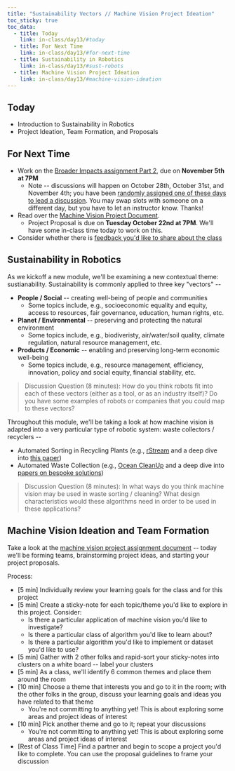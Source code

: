 ```yaml
---
title: "Sustainability Vectors // Machine Vision Project Ideation"
toc_sticky: true
toc_data:
  - title: Today
    link: in-class/day13/#today
  - title: For Next Time
    link: in-class/day13/#for-next-time
  - title: Sustainability in Robotics
    link: in-class/day13/#sust-robots
  - title: Machine Vision Project Ideation
    link: in-class/day13/#machine-vision-ideation
---
```


## Today

* Introduction to Sustainability in Robotics
* Project Ideation, Team Formation, and Proposals

## For Next Time
* Work on the [Broader Impacts assignment Part 2](../assignments/broader_impacts), due on **November 5th at 7PM** 
  * Note -- discussions will happen on October 28th, October 31st, and November 4th; you have been [randomly assigned one of these days to lead a discussion](https://docs.google.com/spreadsheets/d/1t2wJVq1ryEH47zOyPqVHE0VHtDHGa2fm6ehskNi13aA/edit?usp=sharing). You may swap slots with someone on a different day, but you have to let an instructor know. Thanks!
* Read over the [Machine Vision Project Document](../assignments/computer_vision_project).
    * Project Proposal is due on **Tuesday October 22nd at 7PM**. We'll have some in-class time today to work on this.
* Consider whether there is [feedback you'd like to share about the class](https://forms.gle/giCwA1pkr4y3e4T37)

## Sustainability in Robotics
As we kickoff a new module, we'll be examining a new contextual theme: sustianability. Sustainability is commonly applied to three key "vectors" -- 
* **People / Social** -- creating well-being of people and communities 
   * Some topics include, e.g., socioeconomic equality and equity, access to resources, fair governance, education, human rights, etc.
* **Planet / Environmental** -- preserving and protecting the natural environment 
   * Some topics include, e.g., biodiveristy, air/water/soil quality, climate regulation, natural resource management, etc.
* **Products / Economic** -- enabling and preserving long-term economic well-being 
   * Some topics include, e.g., resource management, efficiency, innovation, policy and social equity, financial stability, etc.

> Discussion Question (8 minutes): How do you think robots fit into each of these vectors (either as a tool, or as an industry itself)? Do you have some examples of robots or companies that you could map to these vectors?

Throughout this module, we'll be taking a look at how machine vision is adapted into a very particular type of robotic system: waste collectors / recyclers -- 
* Automated Sorting in Recycling Plants (e.g., [rStream](https://www.rstreamrecycling.com/) and a deep dive into [this paper](https://arxiv.org/pdf/2106.02740))
* Automated Waste Collection (e.g., [Ocean CleanUp](https://theoceancleanup.com/) and a deep dive into [papers on bespoke solutions](https://ieeexplore.ieee.org/stamp/stamp.jsp?arnumber=9501299&casa_token=-zTd-OPUEI8AAAAA:CDg94g-rOfgxdaUqO5Vj1xQ2WmszSRgbV-gr9w-_aKnRxaWu9o1MQZ3BKTDD-JojNEMtaOoRTP0))

> Discussion Question (8 minutes): In what ways do you think machine vision may be used in waste sorting / cleaning? What design characteristics would these algorithms need in order to be used in these applications? 


## Machine Vision Ideation and Team Formation
Take a look at the [machine vision project assignment document](../assignments/computer_vision_project) -- today we'll be forming teams, brainstorming project ideas, and starting your project proposals.

Process:
* [5 min] Individually review your learning goals for the class and for this project
* [5 min] Create a sticky-note for each topic/theme you'd like to explore in this project. Consider:
   * Is there a particular application of machine vision you'd like to investigate?
   * Is there a particular class of algorithm you'd like to learn about?
   * Is there a particular algorithm you'd like to implement or dataset you'd like to use?
* [5 min] Gather with 2 other folks and rapid-sort your sticky-notes into clusters on a white board -- label your clusters
* [5 min] As a class, we'll identify 6 common themes and place them around the room
* [10 min] Choose a theme that interests you and go to it in the room; with the other folks in the group, discuss your learning goals and ideas you have related to that theme
   * You're not committing to anything yet! This is about exploring some areas and project ideas of interest
* [10 min] Pick another theme and go to it; repeat your discussions
   * You're not committing to anything yet! This is about exploring some areas and project ideas of interest
* [Rest of Class Time] Find a partner and begin to scope a project you'd like to complete. You can use the proposal guidelines to frame your discussion
